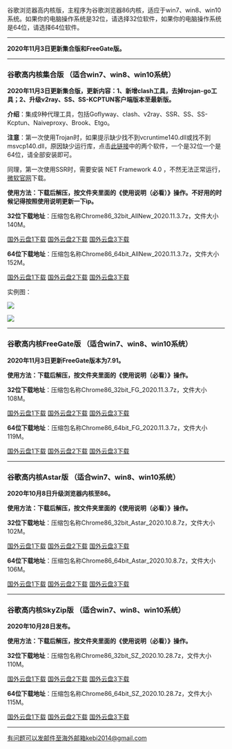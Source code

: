 谷歌浏览器高内核版，主程序为谷歌浏览器86内核，适应于win7、win8、win10系统。如果你的电脑操作系统是32位，请选择32位软件，如果你的电脑操作系统是64位，请选择64位软件。

***

**2020年11月3日更新集合版和FreeGate版。**


***

### 谷歌高内核集合版  （适合win7、win8、win10系统）

**2020年11月3日更新集合版，更新内容：1、新增clash工具，去掉trojan-go工具；2、升级v2ray、SS、SS-KCPTUN客户端版本至最新版。**

**介绍**：集成9种代理工具，包括Goflyway、clash、v2ray、SSR、SS、SS-Kcptun、Naiveproxy、Brook、Etgo。

**注意**：第一次使用Trojan时，如果提示缺少找不到vcruntime140.dll或找不到msvcp140.dll，原因缺少运行库，点击[此链接](https://www.microsoft.com/en-us/download/details.aspx?id=48145)中的两个软件，一个是32位一个是64位，请全部安装即可。

同理，第一次使用SSR时，需要安装 NET Framework 4.0 ，不然无法正常运行，[微软官网](https://www.microsoft.com/zh-cn/download/details.aspx?id=17718)下载。

**使用方法：下载后解压，按文件夹里面的《使用说明（必看）》操作。不好用的时候记得按照使用说明更新一下ip。**

**32位下载地址**：压缩包名称Chrome86_32bit_AllNew_2020.11.3.7z，文件大小140M。

[国外云盘1下载](https://tr61.free4444.xyz/Chrome86_32bit_AllNew_2020.11.3.7z) 
[国外云盘2下载](https://tr51.free4444.xyz/Chrome86_32bit_AllNew_2020.11.3.7z) 
[国外云盘3下载](https://tr71.free4444.xyz/Chrome86_32bit_AllNew_2020.11.3.7z) 

**64位下载地址**：压缩包名称Chrome86_64bit_AllNew_2020.11.3.7z，文件大小152M。

[国外云盘1下载](https://tr61.free4444.xyz/Chrome86_64bit_AllNew_2020.11.3.7z) 
[国外云盘2下载](https://tr51.free4444.xyz/Chrome86_64bit_AllNew_2020.11.3.7z) 
[国外云盘3下载](https://tr71.free4444.xyz/Chrome86_64bit_AllNew_2020.11.3.7z) 

实例图：

![](https://cdn.jsdelivr.net/gh/Alvin9999/pac2/all1.jpg)

![](https://cdn.jsdelivr.net/gh/Alvin9999/pac2/all2.jpg)

***

### 谷歌高内核FreeGate版  （适合win7、win8、win10系统）

**2020年11月3日更新FreeGate版本为7.91。**

**使用方法：下载后解压，按文件夹里面的《使用说明（必看）》操作。**

**32位下载地址**：压缩包名称Chrome86_32bit_FG_2020.11.3.7z，文件大小108M。

[国外云盘1下载](https://tr51.free4444.xyz/Chrome86_32bit_FG_2020.11.3.7z) 
[国外云盘2下载](https://tr61.free4444.xyz/Chrome86_32bit_FG_2020.11.3.7z) 
[国外云盘3下载](https://tr71.free4444.xyz/Chrome86_32bit_FG_2020.11.3.7z) 


**64位下载地址**：压缩包名称Chrome86_64bit_FG_2020.11.3.7z，文件大小119M。

[国外云盘1下载](https://tr51.free4444.xyz/Chrome86_64bit_FG_2020.11.3.7z) 
[国外云盘2下载](https://tr61.free4444.xyz/Chrome86_64bit_FG_2020.11.3.7z) 
[国外云盘3下载](https://tr71.free4444.xyz/Chrome86_64bit_FG_2020.11.3.7z) 

***

### 谷歌高内核Astar版  （适合win7、win8、win10系统）

**2020年10月8日升级浏览器内核至86。**

**使用方法：下载后解压，按文件夹里面的《使用说明（必看）》操作。**

**32位下载地址**：压缩包名称Chrome86_32bit_Astar_2020.10.8.7z，文件大小102M。

[国外云盘1下载](https://tr61.free4444.xyz/Chrome86_32bit_Astar_2020.10.8.7z) 
[国外云盘2下载](https://tr51.free4444.xyz/Chrome86_32bit_Astar_2020.10.8.7z) 
[国外云盘3下载](https://tr71.free4444.xyz/Chrome86_32bit_Astar_2020.10.8.7z) 

**64位下载地址**：压缩包名称Chrome86_64bit_Astar_2020.10.8.7z，文件大小106M。

[国外云盘1下载](https://tr61.free4444.xyz/Chrome86_64bit_Astar_2020.10.8.7z) 
[国外云盘2下载](https://tr51.free4444.xyz/Chrome86_64bit_Astar_2020.10.8.7z) 
[国外云盘3下载](https://tr71.free4444.xyz/Chrome86_64bit_Astar_2020.10.8.7z) 

***

### 谷歌高内核SkyZip版  （适合win7、win8、win10系统）

**2020年10月28日发布。**

**使用方法：下载后解压，按文件夹里面的《使用说明（必看）》操作。**

**32位下载地址**：压缩包名称Chrome86_32bit_SZ_2020.10.28.7z，文件大小110M。

[国外云盘1下载](https://tr61.free4444.xyz/Chrome86_32bit_SZ_2020.10.28.7z) 
[国外云盘2下载](https://tr51.free4444.xyz/Chrome86_32bit_SZ_2020.10.28.7z) 
[国外云盘3下载](https://tr71.free4444.xyz/Chrome86_32bit_SZ_2020.10.28.7z) 


**64位下载地址**：压缩包名称Chrome86_64bit_SZ_2020.10.28.7z，文件大小115M。

[国外云盘1下载](https://tr61.free4444.xyz/Chrome86_64bit_SZ_2020.10.28.7z) 
[国外云盘2下载](https://tr51.free4444.xyz/Chrome86_64bit_SZ_2020.10.28.7z) 
[国外云盘3下载](https://tr71.free4444.xyz/Chrome86_64bit_SZ_2020.10.28.7z) 


***

有问题可以发邮件至海外邮箱kebi2014@gmail.com